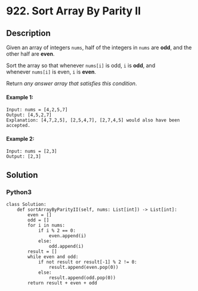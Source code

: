 # 922. Sort Array By Parity II

## Description
Given an array of integers `nums`, half of the integers in `nums` are **odd**, and the other half are **even**.

Sort the array so that whenever `nums[i]` is odd, `i` is **odd**, and whenever `nums[i]` is even, `i` is **even**.

Return *any answer array that satisfies this condition*.

#### Example 1:
```
Input: nums = [4,2,5,7]
Output: [4,5,2,7]
Explanation: [4,7,2,5], [2,5,4,7], [2,7,4,5] would also have been accepted.
```

#### Example 2:
```
Input: nums = [2,3]
Output: [2,3]
```


## Solution

### Python3
```python3
class Solution:
    def sortArrayByParityII(self, nums: List[int]) -> List[int]:
        even = []
        odd = []
        for i in nums:
            if i % 2 == 0:
                even.append(i)
            else:
                odd.append(i)
        result = []
        while even and odd:
            if not result or result[-1] % 2 != 0:
                result.append(even.pop(0))
            else:
                result.append(odd.pop(0))
        return result + even + odd
```
